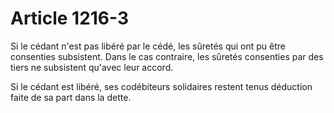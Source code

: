 # Article 1216-3

<p>Si le cédant n'est pas libéré par le cédé, les sûretés qui ont pu être consenties subsistent. Dans le cas contraire, les sûretés consenties par des tiers ne subsistent qu'avec leur accord.</p><p>Si le cédant est libéré, ses codébiteurs solidaires restent tenus déduction faite de sa part dans la dette.</p>